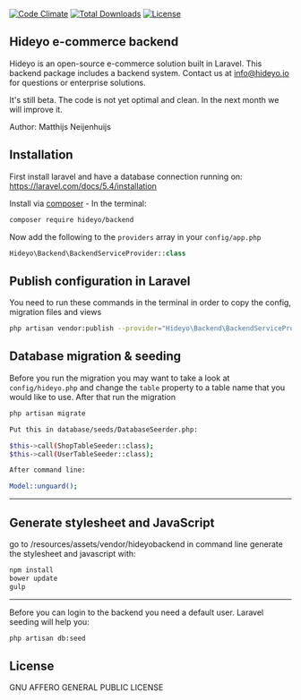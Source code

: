 [![Code Climate](https://codeclimate.com/github/hideyo/backend.png)](https://codeclimate.com/github/hideyo/backend)
<a href="https://packagist.org/packages/hideyo/backend"><img src="https://poser.pugx.org/hideyo/backend/d/total.svg" alt="Total Downloads"></a>
<a href="https://packagist.org/packages/hideyo/backend"><img src="https://poser.pugx.org/hideyo/backend/license.svg" alt="License"></a>
## Hideyo e-commerce backend
Hideyo is an open-source e-commerce solution built in Laravel. This backend package includes a backend system. Contact us at info@hideyo.io for questions or enterprise solutions. 

It's still beta. The code is not yet optimal and clean. In the next month we will improve it. 

Author: Matthijs Neijenhuijs

## Installation

First install laravel and have a database connection running on: https://laravel.com/docs/5.4/installation

Install via [composer](https://getcomposer.org/) - In the terminal:
```bash
composer require hideyo/backend
```

Now add the following to the `providers` array in your `config/app.php`
```php
Hideyo\Backend\BackendServiceProvider::class
```

## Publish configuration in Laravel

You need to run these commands in the terminal in order to copy the config, migration files and views
```bash
php artisan vendor:publish --provider="Hideyo\Backend\BackendServiceProvider"
```

## Database migration & seeding
Before you run the migration you may want to take a look at `config/hideyo.php` and change the `table` property to a table name that you would like to use. After that run the migration 
```bash
php artisan migrate

Put this in database/seeds/DatabaseSeerder.php:

$this->call(ShopTableSeeder::class);
$this->call(UserTableSeeder::class);

After command line:

Model::unguard();
```

----

## Generate stylesheet and JavaScript

go to /resources/assets/vendor/hideyobackend in command line generate the stylesheet and javascript with:
```bash
npm install
bower update
gulp 
```

---


Before you can login to the backend you need a default user. Laravel seeding will help you: 
```bash
php artisan db:seed 
```

## License

GNU AFFERO GENERAL PUBLIC LICENSE

